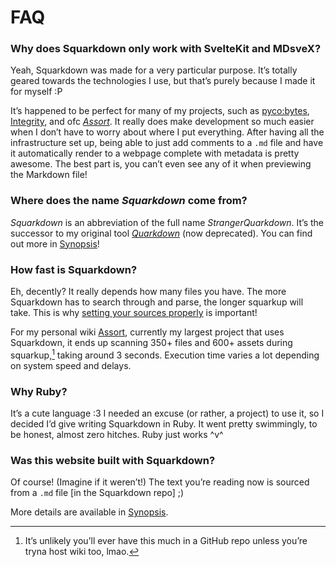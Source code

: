 # FAQ
<!-- #SQUARK live!
| dest = info/faq
| head = Frequently Asked Questions
-->

### Why does Squarkdown only work with SvelteKit and MDsveX?
Yeah, Squarkdown was made for a very particular purpose. It’s totally geared towards the technologies I use, but that’s purely because I made it for myself :P

It’s happened to be perfect for many of my projects, such as [pyco:bytes](https://sup2point0.github.io/pycobytes), [Integrity](https://sup2point0.github.io/integrity), and ofc [*Assort*](https://sup2point0.github.io/Assort). It really does make development so much easier when I don’t have to worry about where I put everything. After having all the infrastructure set up, being able to just add comments to a `.md` file and have it automatically render to a webpage complete with metadata is pretty awesome. The best part is, you can’t even see any of it when previewing the Markdown file!

### Where does the name *Squarkdown* come from?
*Squarkdown* is an abbreviation of the full name *StrangerQuarkdown*. It’s the successor to my original tool [*Quarkdown*](https://github.com/Sup2point0/quarkdown) (now deprecated). You can find out more in [Synopsis](synopsis.md)!

### How fast is Squarkdown?
Eh, decently? It really depends how many files you have. The more Squarkdown has to search through and parse, the longer squarkup will take. This is why [setting your sources properly](~) is important!

For my personal wiki [Assort](https://github.com/Sup2point0/Assort), currently my largest project that uses Squarkdown, it ends up scanning 350+ files and 600+ assets during squarkup,[^lot] taking around 3 seconds. Execution time varies a lot depending on system speed and delays.

[^lot]: It’s unlikely you’ll ever have this much in a GitHub repo unless you’re tryna host wiki too, lmao.

### Why Ruby?
It’s a cute language :3 I needed an excuse (or rather, a project) to use it, so I decided I’d give writing Squarkdown in Ruby. It went pretty swimmingly, to be honest, almost zero hitches. Ruby just works ^v^

### Was this website built with Squarkdown?
Of course! (Imagine if it weren’t!) The text you’re reading now is sourced from a `.md` file [in the Squarkdown repo] ;)

More details are available in [Synopsis](synopsis.md).

